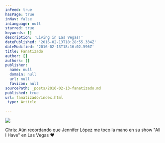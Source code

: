 ```yaml
---
inFeed: true
hasPage: true
inNav: false
inLanguage: null
starred: true
keywords: []
description: 'Living in Las Vegas!'
datePublished: '2016-02-13T18:28:55.334Z'
dateModified: '2016-02-13T18:16:02.596Z'
title: Fanatizado
author: []
authors: []
publisher:
  name: null
  domain: null
  url: null
  favicon: null
sourcePath: _posts/2016-02-13-fanatizado.md
published: true
url: fanatizado/index.html
_type: Article

---
```

![](https://the-grid-user-content.s3-us-west-2.amazonaws.com/9e6927e3-0e3b-44e6-a4f0-cec33fc1afed.jpg)

Chris: Aún recordando que Jennifer López me toco la mano en su show "All I Have" en Las Vegas ❤